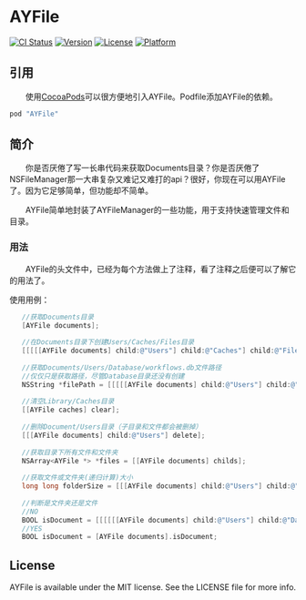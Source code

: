 # AYFile

[![CI Status](http://img.shields.io/travis/alan-yeh/AYFile.svg?style=flat)](https://travis-ci.org/alan-yeh/AYFile)
[![Version](https://img.shields.io/cocoapods/v/AYFile.svg?style=flat)](http://cocoapods.org/pods/AYFile)
[![License](https://img.shields.io/cocoapods/l/AYFile.svg?style=flat)](http://cocoapods.org/pods/AYFile)
[![Platform](https://img.shields.io/cocoapods/p/AYFile.svg?style=flat)](http://cocoapods.org/pods/AYFile)

## 引用
　　使用[CocoaPods](http://cocoapods.org)可以很方便地引入AYFile。Podfile添加AYFile的依赖。

```ruby
pod "AYFile"
```

## 简介
　　你是否厌倦了写一长串代码来获取Documents目录？你是否厌倦了NSFileManager那一大串复杂又难记又难打的api？很好，你现在可以用AYFile了。因为它足够简单，但功能却不简单。

　　AYFile简单地封装了AYFileManager的一些功能，用于支持快速管理文件和目录。
### 用法
　　AYFile的头文件中，已经为每个方法做上了注释，看了注释之后便可以了解它的用法了。

使用用例：

```objective-c
   //获取Documents目录
   [AYFile documents];
   
   //在Documents目录下创建Users/Caches/Files目录
   [[[[[AYFile documents] child:@"Users"] child:@"Caches"] child:@"Files"] createIfNotExists];
   
   //获取Documents/Users/Database/workflows.db文件路径
   //仅仅只是获取路径，尽管Database目录还没有创建
   NSString *filePath = [[[[[AYFile documents] child:@"Users"] child:@"Database"] child:@"workflows.db"].path;
   
   //清空Library/Caches目录
   [[AYFile caches] clear];
   
   //删除Document/Users目录（子目录和文件都会被删掉）
   [[[AYFile documents] child:@"Users"] delete];
   
   //获取目录下所有文件和文件夹
   NSArray<AYFile *> *files = [[AYFile documents] childs];
   
   //获取文件或文件夹(递归计算)大小
   long long folderSize = [[[AYFile documents] child:@"Users"] child:@"Caches"].size;
   
   //判断是文件夹还是文件
   //NO
   BOOL isDocument = [[[[[[AYFile documents] child:@"Users"] child:@"Database"] child:@"workflows.db"] isDocument];
   //YES
   BOOL isDocument = [AYFile documents].isDocument;
```

## License

AYFile is available under the MIT license. See the LICENSE file for more info.
